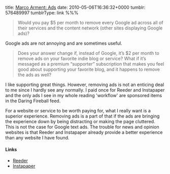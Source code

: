 title: [Marco Arment: Ads](http://www.marco.org/574335604)
date: 2010-05-06T16:36:32+0000
tumblr: 576489997
tumblrType: link
%%%

> Would you pay $5 per month to remove every Google ad across all of their services and the content network (other sites displaying Google ads)?

Google ads are not annoying and are sometimes useful.

> Does your answer change if, instead of Google, it’s $2 per month to remove ads on your favorite indie blog or service? What if it’s messaged as a premium “supporter” subscription that makes you feel good about supporting your favorite blog, and it happens to remove the ads as well?

I like supporting great things. However, removing ads is not an enticing deal to me since I hardly see any normally. I paid once for Reeder and Instapaper and the only ads I see in my whole reading 'workflow' are sponsored items in the Daring Fireball feed.

For a website or service to be worth paying for, what I really want is a superior experience. Removing ads is a part of that if the ads are bringing the experience down by being distracting or making the page cluttered. This is not the case for Google text ads. The trouble for news and opinion websites is that Reeder and Instapaper already provide a better experience than any website I have found.

#### Links

- [Reeder](http://reederapp.com/)
- [Instapaper](http://www.instapaper.com/)
